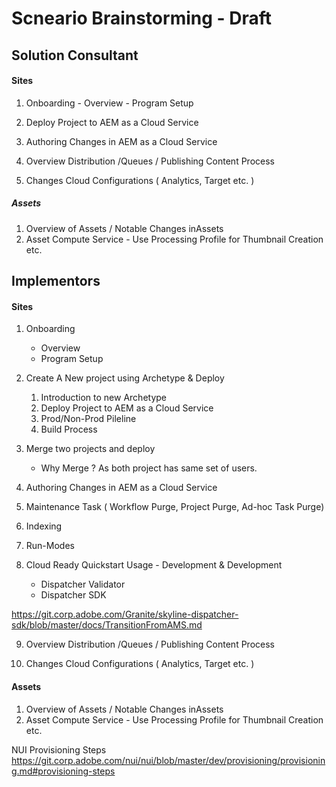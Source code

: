 # Scneario Brainstorming -  Draft

## Solution Consultant

#### Sites

1. Onboarding 
		 - Overview 
		 - Program Setup

2. Deploy Project to AEM as a Cloud Service
3. Authoring Changes in AEM as a Cloud Service
4. Overview Distribution /Queues / Publishing Content Process
5. Changes Cloud Configurations  ( Analytics, Target etc. )


##### Assets

1. Overview of Assets / Notable Changes inAssets
2. Asset Compute Service - Use Processing Profile for Thumbnail Creation etc.

## Implementors

#### Sites

1. Onboarding 
	- Overview 
	- Program Setup


2. Create A New project using Archetype & Deploy
	1. Introduction to new Archetype
	2. Deploy Project to AEM as a Cloud Service
	3. Prod/Non-Prod Pileline
	4. Build Process

3.  Merge two projects and deploy 
	* Why Merge ? As both project has same set of users. 

4.  Authoring Changes in AEM as a Cloud Service

5.  Maintenance Task ( Workflow Purge, Project Purge, Ad-hoc Task Purge)

6. Indexing 

7. Run-Modes

8. Cloud Ready Quickstart Usage -  Development & Development
	- Dispatcher Validator
	- Dispatcher SDK

https://git.corp.adobe.com/Granite/skyline-dispatcher-sdk/blob/master/docs/TransitionFromAMS.md

9. Overview Distribution /Queues / Publishing Content Process

10. Changes Cloud Configurations  ( Analytics, Target etc. )


#### Assets 

1. Overview of Assets / Notable Changes inAssets
2. Asset Compute Service - Use Processing Profile for Thumbnail Creation etc.

NUI Provisioning Steps https://git.corp.adobe.com/nui/nui/blob/master/dev/provisioning/provisioning.md#provisioning-steps


